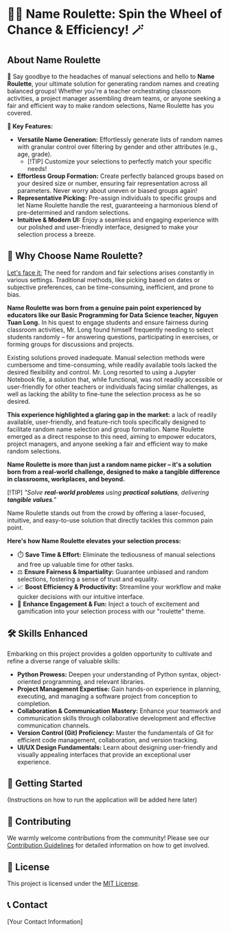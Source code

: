 # 🎲✨ Name Roulette: Spin the Wheel of Chance & Efficiency! 🪄

## About Name Roulette

👋 Say goodbye to the headaches of manual selections and hello to **Name Roulette**, your ultimate solution for generating random names and creating balanced groups! Whether you're a teacher orchestrating classroom activities, a project manager assembling dream teams, or anyone seeking a fair and efficient way to make random selections, Name Roulette has you covered.

**🚀 Key Features:**

-   **Versatile Name Generation:** Effortlessly generate lists of random names with granular control over filtering by gender and other attributes (e.g., age, grade). 
    -   [!TIP] Customize your selections to perfectly match your specific needs!
-   **Effortless Group Formation:** Create perfectly balanced groups based on your desired size or number, ensuring fair representation across all parameters. Never worry about uneven or biased groups again!
-   **Representative Picking:** Pre-assign individuals to specific groups and let Name Roulette handle the rest, guaranteeing a harmonious blend of pre-determined and random selections.
-   **Intuitive & Modern UI:** Enjoy a seamless and engaging experience with our polished and user-friendly interface, designed to make your selection process a breeze.


## 🤔 Why Choose Name Roulette?

<ins>Let's face it:</ins>  The need for random and fair selections arises constantly in various settings. Traditional methods, like picking based on dates or subjective preferences, can be time-consuming, inefficient, and prone to bias. 

**Name Roulette was born from a genuine pain point experienced by educators like our Basic Programming for Data Science teacher, Nguyen Tuan Long.** In his quest to engage students and ensure fairness during classroom activities, Mr. Long found himself frequently needing to select students randomly – for answering questions, participating in exercises, or forming groups for discussions and projects. 

Existing solutions proved inadequate. Manual selection methods were cumbersome and time-consuming, while readily available tools lacked the desired flexibility and control. Mr. Long resorted to using a Jupyter Notebook file, a solution that, while functional, was not readily accessible or user-friendly for other teachers or individuals facing similar challenges, as well as lacking the ability to fine-tune the selection process as he so desired.

**This experience highlighted a glaring gap in the market:** a lack of readily available, user-friendly, and feature-rich tools specifically designed to facilitate random name selection and group formation. Name Roulette emerged as a direct response to this need, aiming to empower educators, project managers, and anyone seeking a fair and efficient way to make random selections. 

**Name Roulette is more than just a random name picker – it's a solution born from a real-world challenge, designed to make a tangible difference in classrooms, workplaces, and beyond.**

[!TIP]
*"Solve **real-world problems** using **practical solutions**, delivering **tangible values**."*

Name Roulette stands out from the crowd by offering a laser-focused, intuitive, and easy-to-use solution that directly tackles this common pain point.

**Here's how Name Roulette elevates your selection process:**

-   ⏱️ **Save Time & Effort:** Eliminate the tediousness of manual selections and free up valuable time for other tasks.
-   ⚖️ **Ensure Fairness & Impartiality:** Guarantee unbiased and random selections, fostering a sense of trust and equality.
-   📈 **Boost Efficiency & Productivity:** Streamline your workflow and make quicker decisions with our intuitive interface.
-   🎉 **Enhance Engagement & Fun:** Inject a touch of excitement and gamification into your selection process with our "roulette" theme.


## 🛠️ Skills Enhanced

Embarking on this project provides a golden opportunity to cultivate and refine a diverse range of valuable skills:

-   **Python Prowess:** Deepen your understanding of Python syntax, object-oriented programming, and relevant libraries.
-   **Project Management Expertise:** Gain hands-on experience in planning, executing, and managing a software project from conception to completion.
-   **Collaboration & Communication Mastery:** Enhance your teamwork and communication skills through collaborative development and effective communication channels.
-   **Version Control (Git) Proficiency:** Master the fundamentals of Git for efficient code management, collaboration, and version tracking.
-   **UI/UX Design Fundamentals:** Learn about designing user-friendly and visually appealing interfaces that provide an exceptional user experience.


## 🚀 Getting Started 

(Instructions on how to run the application will be added here later)


## 🤝 Contributing

We warmly welcome contributions from the community! Please see our [Contribution Guidelines](link-to-guidelines) for detailed information on how to get involved.


## 📄 License

This project is licensed under the [MIT License](link-to-license).


## 📞 Contact

[Your Contact Information]

